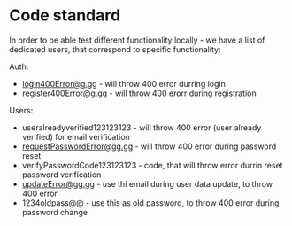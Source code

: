 # Code standard

In order to be able test different functionality locally - we have a list of dedicated users, that correspond to specific functionality:

Auth:

- login400Error@g.gg - will throw 400 error durring login
- register400Error@g.gg - will throw 400 erorr during registration

Users:

- useralreadyverified123123123 - will throw 400 error (user already verified) for email verification
- requestPasswordError@gg.gg - will throw 400 error during password reset
- verifyPasswordCode123123123 - code, that will throw error durrin reset password verification
- updateError@gg.gg - use thi email during user data update, to throw 400 error
- 1234oldpass@@ - use this as old password, to throw 400 error during password change